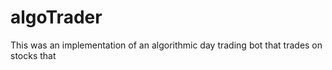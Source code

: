 # algoTrader

This was an implementation of an algorithmic day trading bot that trades on stocks that 
